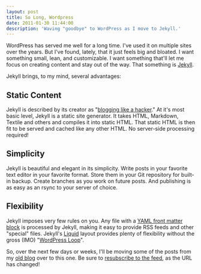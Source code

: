 ```yaml
---
layout: post
title: So Long, Wordpress
date: 2011-01-30 11:44:00
description: 'Waving "goodbye" to WordPress as I move to Jekyll.'
---
```


WordPress has served me well for a long time. I've used it on multiple sites over the years. But I've found, lately, that it just feels big and bloated. I want something small, lean, and customizable. I want something that'll let me focus on creating content and stay out of the way. That something is [Jekyll](https://github.com/mojombo/jekyll).

Jekyll brings, to my mind, several advantages:

Static Content
--------------

Jekyll is described by its creator as "[blogging like a hacker](http://tom.preston-werner.com/2008/11/17/blogging-like-a-hacker.html)." At it's most basic level, Jekyll is a static site generator. It takes HTML, Markdown, Textile and others and compiles it into static HTML. That static HTML is then fit to be served and cached like any other HTML. No server-side processing required!

Simplicity
----------

Jekyll is beautiful and elegant in its simplicity. Write posts in your favorite text editor in your favorite format. Store them in your Git repository for built-in backup. Create branches as you work on future posts. And publishing is as easy as an rsync to your server of choice.

Flexibility
-----------

Jekyll imposes very few rules on you. Any file with a [YAML front matter block](https://github.com/mojombo/jekyll/wiki/yaml-front-matter) is processed by Jekyll, making it easy to provide RSS feeds and other "special" files. Jekyll's [Liquid](http://www.liquidmarkup.org/) layout provides plenty of flexibility without the gross (IMO) "[WordPress Loop](http://codex.wordpress.org/The_Loop)".

So, over the next few days or weeks, I'll be moving some of the posts from my [old blog](http://binarymuse.net/) over to this one. Be sure to [resubscribe to the feed](/atom.xml), as the URL has changed!